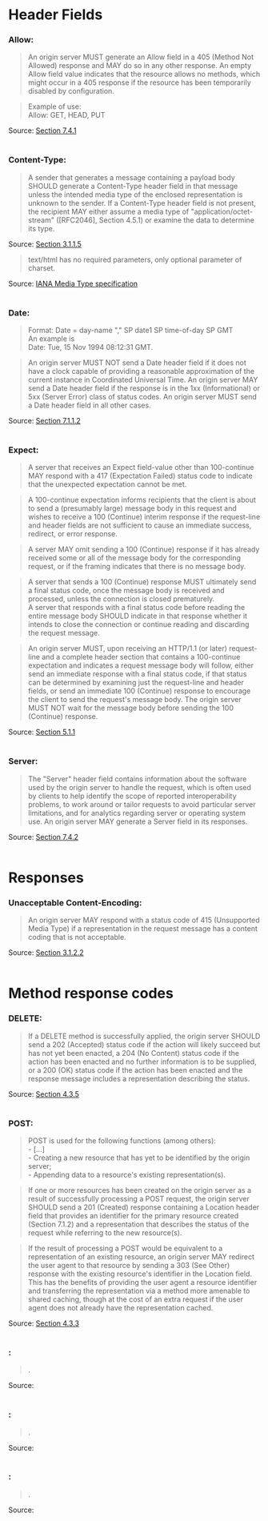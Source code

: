 # Header Fields
### Allow:
>  An origin server MUST generate an Allow field in a 405 (Method Not Allowed) response and MAY do so in any other response.  An empty Allow field value indicates that the resource allows no methods, which might occur in a 405 response if the resource has been temporarily disabled by configuration.  

> Example of use:  
>     Allow: GET, HEAD, PUT

Source:
[Section 7.4.1](https://www.rfc-editor.org/rfc/rfc7231#section-7.4.1)
<br/><br/>

### Content-Type:
> A sender that generates a message containing a payload body SHOULD generate a Content-Type header field in that message unless the intended media type of the enclosed representation is unknown to the sender.  If a Content-Type header field is not present, the recipient MAY either assume a media type of "application/octet-stream" ([RFC2046], Section 4.5.1) or examine the data to determine its type.  

Source:
[Section 3.1.1.5](https://www.rfc-editor.org/rfc/rfc7231.html#section-3.1.1.5)

> text/html has no required parameters, only optional parameter of charset.  

Source:
[IANA Media Type specification](https://www.iana.org/assignments/media-types/text/html)
<br/><br/>

### Date:
> Format: Date = day-name "," SP date1 SP time-of-day SP GMT  
	An example is  
    	Date: Tue, 15 Nov 1994 08:12:31 GMT.  

> An origin server MUST NOT send a Date header field if it does not have a clock capable of providing a reasonable approximation of the current instance in Coordinated Universal Time.  An origin server MAY send a Date header field if the response is in the 1xx (Informational) or 5xx (Server Error) class of status codes.  An origin server MUST send a Date header field in all other cases.

Source:
[Section 7.1.1.2](https://datatracker.ietf.org/doc/html/rfc7231#section-7.1.1.2)
<br/><br/>

### Expect:
> A server that receives an Expect field-value other than 100-continue MAY respond with a 417 (Expectation Failed) status code to indicate that the unexpected expectation cannot be met.

> A 100-continue expectation informs recipients that the client is about to send a (presumably large) message body in this request and wishes to receive a 100 (Continue) interim response if the request-line and header fields are not sufficient to cause an immediate success, redirect, or error response.

> A server MAY omit sending a 100 (Continue) response if it has already received some or all of the message body for the corresponding request, or if the framing indicates that there is no message body.

> A server that sends a 100 (Continue) response MUST ultimately send a final status code, once the message body is received and processed, unless the connection is closed prematurely.  
A server that responds with a final status code before reading the entire message body SHOULD indicate in that response whether it intends to close the connection or continue reading and discarding the request message.

> An origin server MUST, upon receiving an HTTP/1.1 (or later) request-line and a complete header section that contains a 100-continue expectation and indicates a request message body will follow, either send an immediate response with a final status code, if that status can be determined by examining just the request-line and header fields, or send an immediate 100 (Continue) response to encourage the client to send the request's message body.  The origin server MUST NOT wait for the message body before sending the 100 (Continue) response.

Source:
[Section 5.1.1](https://datatracker.ietf.org/doc/html/rfc7231#section-5.1.1)
<br/><br/>

### Server:
> The "Server" header field contains information about the software used by the origin server to handle the request, which is often used by clients to help identify the scope of reported interoperability problems, to work around or tailor requests to avoid particular server limitations, and for analytics regarding server or operating system use.  An origin server MAY generate a Server field in its responses.  

Source:
[Section 7.4.2](https://www.rfc-editor.org/rfc/rfc7231#section-7.4.2)
<br/><br/>


# Responses
### Unacceptable Content-Encoding:
>  An origin server MAY respond with a status code of 415 (Unsupported Media Type) if a representation in the request message has a content coding that is not acceptable.  

Source:
[Section 3.1.2.2](https://datatracker.ietf.org/doc/html/rfc7231#section-3.1.2.2)
<br/><br/>


# Method response codes
### DELETE:
> If a DELETE method is successfully applied, the origin server SHOULD send a 202 (Accepted) status code if the action will likely succeed but has not yet been enacted, a 204 (No Content) status code if the action has been enacted and no further information is to be supplied, or a 200 (OK) status code if the action has been enacted and the response message includes a representation describing the status. 

Source:
[Section 4.3.5](https://datatracker.ietf.org/doc/html/rfc7231#section-4.3.5)
<br/><br/>

### POST:
> POST is used for the following functions (among others):  
	- [...]  
	- Creating a new resource that has yet to be identified by the origin server;  
	- Appending data to a resource's existing representation(s).  

> If one or more resources has been created on the origin server as a result of successfully processing a POST request, the origin server SHOULD send a 201 (Created) response containing a Location header field that provides an identifier for the primary resource created (Section 7.1.2) and a representation that describes the status of the request while referring to the new resource(s).   

> If the result of processing a POST would be equivalent to a representation of an existing resource, an origin server MAY redirect the user agent to that resource by sending a 303 (See Other) response with the existing resource's identifier in the Location field.  This has the benefits of providing the user agent a resource identifier and transferring the representation via a method more amenable to shared caching, though at the cost of an extra request if the user agent does not already have the representation cached.

Source:
[Section 4.3.3](https://datatracker.ietf.org/doc/html/rfc7231#section-4.3.3)
<br/><br/>

### :
>  .  

Source:
[]()
<br/><br/>

### :
>  .  

Source:
[]()
<br/><br/>

### :
>  .  

Source:
[]()
<br/><br/>